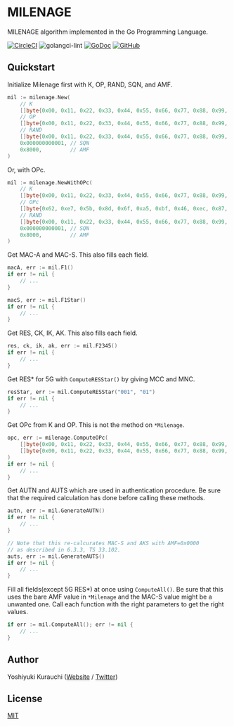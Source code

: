 # MILENAGE

MILENAGE algorithm implemented in the Go Programming Language.

[![CircleCI](https://circleci.com/gh/wmnsk/milenage.svg?style=shield)](https://circleci.com/gh/wmnsk/milenage)
![golangci-lint](https://github.com/wmnsk/milenage/workflows/golangci-lint/badge.svg)
[![GoDoc](https://godoc.org/github.com/wmnsk/milenage?status.svg)](https://godoc.org/github.com/wmnsk/milenage)
[![GitHub](https://img.shields.io/github/license/mashape/apistatus.svg)](https://github.com/wmnsk/milenage/blob/master/LICENSE)

## Quickstart

Initialize Milenage first with K, OP, RAND, SQN, and AMF.

```go
mil := milenage.New(
	// K
	[]byte{0x00, 0x11, 0x22, 0x33, 0x44, 0x55, 0x66, 0x77, 0x88, 0x99, 0xaa, 0xbb, 0xcc, 0xdd, 0xee, 0xff},
	// OP
	[]byte{0x00, 0x11, 0x22, 0x33, 0x44, 0x55, 0x66, 0x77, 0x88, 0x99, 0xaa, 0xbb, 0xcc, 0xdd, 0xee, 0xff},
	// RAND
	[]byte{0x00, 0x11, 0x22, 0x33, 0x44, 0x55, 0x66, 0x77, 0x88, 0x99, 0xaa, 0xbb, 0xcc, 0xdd, 0xee, 0xff},
	0x000000000001, // SQN
	0x8000,         // AMF
)
```

Or, with OPc.

```go
mil := milenage.NewWithOPc(
	// K
	[]byte{0x00, 0x11, 0x22, 0x33, 0x44, 0x55, 0x66, 0x77, 0x88, 0x99, 0xaa, 0xbb, 0xcc, 0xdd, 0xee, 0xff},
	// OPc
	[]byte{0x62, 0xe7, 0x5b, 0x8d, 0x6f, 0xa5, 0xbf, 0x46, 0xec, 0x87, 0xa9, 0x27, 0x6f, 0x9d, 0xf5, 0x4d},
	// RAND
	[]byte{0x00, 0x11, 0x22, 0x33, 0x44, 0x55, 0x66, 0x77, 0x88, 0x99, 0xaa, 0xbb, 0xcc, 0xdd, 0xee, 0xff},
	0x000000000001, // SQN
	0x8000,         // AMF
)
```

Get MAC-A and MAC-S. This also fills each field.

```go
macA, err := mil.F1()
if err != nil {
	// ...
}

macS, err := mil.F1Star()
if err != nil {
	// ...
}
```

Get RES, CK, IK, AK. This also fills each field.

```go
res, ck, ik, ak, err := mil.F2345()
if err != nil {
	// ...
}
```

Get RES* for 5G with `ComputeRESStar()` by giving MCC and MNC.

```go
resStar, err := mil.ComputeRESStar("001", "01")
if err != nil {
	// ...
}
```

Get OPc from K and OP. This is not the method on `*Milenage`.

```go
opc, err := milenage.ComputeOPc(
	[]byte{0x00, 0x11, 0x22, 0x33, 0x44, 0x55, 0x66, 0x77, 0x88, 0x99, 0xaa, 0xbb, 0xcc, 0xdd, 0xee, 0xff},
	[]byte{0x00, 0x11, 0x22, 0x33, 0x44, 0x55, 0x66, 0x77, 0x88, 0x99, 0xaa, 0xbb, 0xcc, 0xdd, 0xee, 0xff},
)
if err != nil {
	// ...
}
```

Get AUTN and AUTS which are used in authentication procedure.
Be sure that the required calculation has done before calling these methods.

```go
autn, err := mil.GenerateAUTN()
if err != nil {
	// ...
}

// Note that this re-calcurates MAC-S and AKS with AMF=0x0000
// as described in 6.3.3, TS 33.102.
auts, err := mil.GenerateAUTS()
if err != nil {
	// ...
}
```

Fill all fields(except 5G RES*) at once using `ComputeAll()`.
Be sure that this uses the bare AMF value in `*Milenage` and the MAC-S value might be a unwanted one.
Call each function with the right parameters to get the right values.

```go
if err := mil.ComputeAll(); err != nil {
	// ...
}
```

## Author

Yoshiyuki Kurauchi ([Website](https://wmnsk.com/) / [Twitter](https://twitter.com/wmnskdmms))

## License

[MIT](https://github.com/wmnsk/milenage/blob/master/LICENSE)
